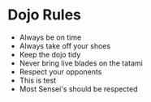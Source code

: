 Dojo Rules
==========
* Always be on time
* Always take off your shoes
* Keep the dojo tidy
* Never bring live blades on the tatami
* Respect your opponents
* This is test
* Most Sensei's should be respected
